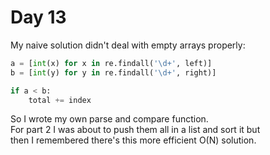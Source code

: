 # Day 13

My naive solution didn't deal with empty arrays properly:
```python
a = [int(x) for x in re.findall('\d+', left)]
b = [int(y) for y in re.findall('\d+', right)]

if a < b:
    total += index
```

So I wrote my own parse and compare function.  
For part 2 I was about to push them all in a list and sort it but  
then I remembered there's this more efficient O(N) solution.

